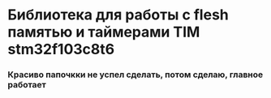 # Библиотека для работы с flesh памятью и таймерами TIM stm32f103c8t6
### Красиво папочкки не успел сделать, потом сделаю, главное работает

